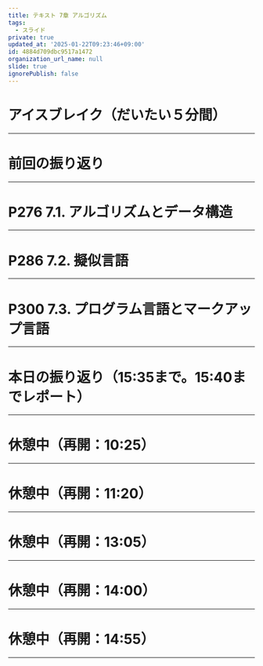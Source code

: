 ```yaml
---
title: テキスト 7章 アルゴリズム
tags:
  - スライド
private: true
updated_at: '2025-01-22T09:23:46+09:00'
id: 4884d709dbc9517a1472
organization_url_name: null
slide: true
ignorePublish: false
---
```

# アイスブレイク（だいたい５分間）

---

# 前回の振り返り

---

# P276 7.1. アルゴリズムとデータ構造

---

# P286 7.2. 擬似言語

---

# P300 7.3. プログラム言語とマークアップ言語

---

# 本日の振り返り（15:35まで。15:40までレポート）

---

# 休憩中（再開：10:25）

---

# 休憩中（再開：11:20）

---

# 休憩中（再開：13:05）

---

# 休憩中（再開：14:00）

---

# 休憩中（再開：14:55）

---
